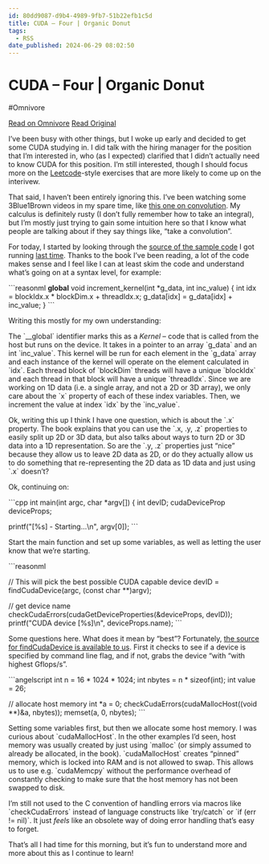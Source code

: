 ```yaml
---
id: 80dd9087-d9b4-4989-9fb7-51b22efb1c5d
title: CUDA – Four | Organic Donut
tags:
  - RSS
date_published: 2024-06-29 08:02:50
---
```


# CUDA – Four | Organic Donut
#Omnivore

[Read on Omnivore](https://omnivore.app/me/cuda-four-organic-donut-190640b6679)
[Read Original](https://organicdonut.com/2024/06/cuda-four/)



I’ve been busy with other things, but I woke up early and decided to get some CUDA studying in. I did talk with the hiring manager for the position that I’m interested in, who (as I expected) clarified that I didn’t actually need to know CUDA for this position. I’m still interested, though I should focus more on the [Leetcode](https:&#x2F;&#x2F;leetcode.com&#x2F;)\-style exercises that are more likely to come up on the interivew.

That said, I haven’t been entirely ignoring this. I’ve been watching some 3Blue1Brown videos in my spare time, like [this one on convolution](https:&#x2F;&#x2F;www.youtube.com&#x2F;watch?v&#x3D;IaSGqQa5O-M). My calculus is definitely rusty (I don’t fully remember how to take an integral), but I’m mostly just trying to gain some intuition here so that I know what people are talking about if they say things like, “take a convolution”.

For today, I started by looking through the [source of the sample code](https:&#x2F;&#x2F;github.com&#x2F;NVIDIA&#x2F;cuda-samples&#x2F;blob&#x2F;master&#x2F;Samples&#x2F;0%5FIntroduction&#x2F;asyncAPI&#x2F;asyncAPI.cu) I got running [last time](https:&#x2F;&#x2F;organicdonut.com&#x2F;2024&#x2F;06&#x2F;cuda-three&#x2F;). Thanks to the book I’ve been reading, a lot of the code makes sense and I feel like I can at least skim the code and understand what’s going on at a syntax level, for example:

&#x60;&#x60;&#x60;reasonml
__global__ void increment_kernel(int *g_data, int inc_value) {
  int idx &#x3D; blockIdx.x * blockDim.x + threadIdx.x;
  g_data[idx] &#x3D; g_data[idx] + inc_value;
}
&#x60;&#x60;&#x60;

Writing this mostly for my own understanding: 

The &#x60;__global&#x60; identifier marks this as a _Kernel_ – code that is called from the host but runs on the device. It takes in a pointer to an array &#x60;g_data&#x60; and an int &#x60;inc_value&#x60;. This kernel will be run for each element in the &#x60;g_data&#x60; array and each instance of the kernel will operate on the element calculated in &#x60;idx&#x60;. Each thread block of &#x60;blockDim&#x60; threads will have a unique &#x60;blockIdx&#x60; and each thread in that block will have a unique &#x60;threadIdx&#x60;. Since we are working on 1D data (i.e. a single array, and not a 2D or 3D array), we only care about the &#x60;x&#x60; property of each of these index variables. Then, we increment the value at index &#x60;idx&#x60; by the &#x60;inc_value&#x60;.

Ok, writing this up I think I have one question, which is about the &#x60;.x&#x60; property. The book explains that you can use the &#x60;.x, .y, .z&#x60; properties to easily split up 2D or 3D data, but also talks about ways to turn 2D or 3D data into a 1D representation. So are the &#x60;.y, .z&#x60; properties just “nice” because they allow us to leave 2D data as 2D, or do they actually allow us to do something that re-representing the 2D data as 1D data and just using &#x60;.x&#x60; doesn’t?

Ok, continuing on:

&#x60;&#x60;&#x60;cpp
int main(int argc, char *argv[]) {
  int devID;
  cudaDeviceProp deviceProps;

  printf(&quot;[%s] - Starting...\n&quot;, argv[0]);
&#x60;&#x60;&#x60;

Start the main function and set up some variables, as well as letting the user know that we’re starting.

&#x60;&#x60;&#x60;reasonml

  &#x2F;&#x2F; This will pick the best possible CUDA capable device
  devID &#x3D; findCudaDevice(argc, (const char **)argv);

  &#x2F;&#x2F; get device name
  checkCudaErrors(cudaGetDeviceProperties(&amp;deviceProps, devID));
  printf(&quot;CUDA device [%s]\n&quot;, deviceProps.name);
&#x60;&#x60;&#x60;

Some questions here. What does it mean by “best”? Fortunately, [the source for findCudaDevice is available to us](https:&#x2F;&#x2F;github.com&#x2F;NVIDIA&#x2F;cuda-samples&#x2F;blob&#x2F;master&#x2F;Common&#x2F;helper%5Fcuda.h#L867). First it checks to see if a device is specified by command line flag, and if not, grabs the device “with “with highest Gflops&#x2F;s”.

&#x60;&#x60;&#x60;angelscript
  int n &#x3D; 16 * 1024 * 1024;
  int nbytes &#x3D; n * sizeof(int);
  int value &#x3D; 26;

  &#x2F;&#x2F; allocate host memory
  int *a &#x3D; 0;
  checkCudaErrors(cudaMallocHost((void **)&amp;a, nbytes));
  memset(a, 0, nbytes);
&#x60;&#x60;&#x60;

Setting some variables first, but then we allocate some host memory. I was curious about &#x60;cudaMallocHost&#x60;. In the other examples I’d seen, host memory was usually created by just using &#x60;malloc&#x60; (or simply assumed to already be allocated, in the book). &#x60;cudaMallocHost&#x60; creates “pinned” memory, which is locked into RAM and is not allowed to swap. This allows us to use e.g. &#x60;cudaMemcpy&#x60; without the performance overhead of constantly checking to make sure that the host memory has not been swapped to disk.

I’m still not used to the C convention of handling errors via macros like &#x60;checkCudaErrors&#x60; instead of language constructs like &#x60;try&#x2F;catch&#x60; or &#x60;if (err !&#x3D; nil)&#x60;. It just _feels_ like an obsolete way of doing error handling that’s easy to forget.

That’s all I had time for this morning, but it’s fun to understand more and more about this as I continue to learn!